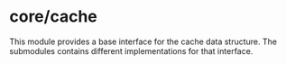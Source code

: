 # core/cache

This module provides a base interface for the cache data structure. The submodules contains different implementations for that interface.

